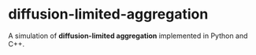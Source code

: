 # diffusion-limited-aggregation
A simulation of **diffusion-limited aggregation** implemented in Python and C++.
